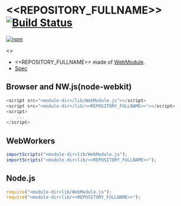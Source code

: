 # <<REPOSITORY_FULLNAME>> [![Build Status](https://travis-ci.org/<<GITHUB_USER_NAME>>/<<REPOSITORY_FULLNAME>>.svg)](https://travis-ci.org/<<GITHUB_USER_NAME>>/<<REPOSITORY_FULLNAME>>)

[![npm](https://nodei.co/npm/<<GITHUB_USER_NAME>>.<<LOWER_REPOSITORY_FULLNAME>>.svg?downloads=true&stars=true)](https://nodei.co/npm/<<GITHUB_USER_NAME>>.<<LOWER_REPOSITORY_FULLNAME>>/)

<<DESCRIPTION>>

- <<REPOSITORY_FULLNAME>> made of [WebModule](https://github.com/uupaa/WebModule).
- [Spec](https://github.com/<<GITHUB_USER_NAME>>/<<REPOSITORY_FULLNAME>>/wiki/<<REPOSITORY_NAME>>)

## Browser and NW.js(node-webkit)

```js
<script src="<module-dir>/lib/WebModule.js"></script>
<script src="<module-dir>/lib/<<REPOSITORY_FULLNAME>>"></script>
<script>
    ...
</script>
```

## WebWorkers

```js
importScripts("<module-dir>lib/WebModule.js");
importScripts("<module-dir>lib/<<REPOSITORY_FULLNAME>>");

```

## Node.js

```js
require("<module-dir>lib/WebModule.js");
require("<module-dir>lib/<<REPOSITORY_FULLNAME>>");

```

